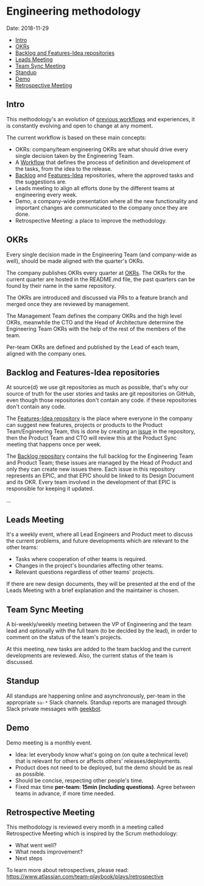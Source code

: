 # Engineering methodology

Date: 2018-11-29

* [Intro](#intro)
* [OKRs](#okrs)
* [Backlog and Features-Idea repositories](#backlog-and-features-idea-repositories)
* [Leads Meeting](#leads-meeting)
* [Team Sync Meeting](#team-sync-meeting)
* [Standup](#standup)
* [Demo](#demo)
* [Retrospective Meeting](#retrospective-Meeting)

## Intro

This methodology's an evolution of [previous workflows](https://github.com/src-d/guide/blob/abe7932e3bc58898e49a5c1c0e3e2cac6d387144/engineering/methodology.md) and experiences, it is constantly evolving and open to change at any moment.

The current workflow is based on these main concepts:

* OKRs: company/team engineering OKRs are what should drive every single decision taken by the Engineering Team.
* A [Workflow](workflow.md) that defines the process of definition and development of the tasks, from the idea to the release.
* [Backlog](https://github.com/src-d/backlog) and [Features-Idea](https://github.com/src-d/feature-idea/) repositories, where the approved tasks and the suggestions are.
* Leads meeting to align all efforts done by the different teams at engineering every week.
* Demo, a company-wide presentation where all the new functionality and important changes are communicated to the company once they are done.
* Retrospective Meeting: a place to improve the methodology.

## OKRs

Every single decision made in the Engineering Team (and company-wide as well),
should be made aligned with the quarter's OKRs.

The company publishes OKRs every quarter at [OKRs](https://github.com/src-d/okrs).
The OKRs for the current quarter are hosted in the README.md file, the past
quarters can be found by their name in the same repository.

The OKRs are introduced and discussed via PRs to a feature branch and
merged once they are reviewed by management.

The Management Team defines the company OKRs and the high level OKRs,  meanwhile
the CTO and the Head of Architecture determine the Engineering Team OKRs
with the help of the rest of the members of the team.

Per-team OKRs are defined and published by the Lead of each team, aligned
with the company ones.

## Backlog and Features-Idea repositories

At source{d} we use git repositories as much as possible, that's why our source
of truth for the user stories and tasks are git repositories on GitHub, even
though those repositories don't contain any code.
if these repositories don't contain any code.

The [Features-Idea repository](https://github.com/src-d/feature-idea) is the
place where everyone in the company can suggest new features, projects or
products to the Product Team/Engineering Team, this is done by creating an [issue](https://github.com/src-d/feature-idea/issues/new/choose) in the repository,
then the Product Team and CTO will review this at the Product Sync meeting that
happens once per week.

The [Backlog repository](https://github.com/src-d/backlog) contains the full
backlog for the Engineering Team and Product Team; these issues are managed by
the Head of Product and only they can create new issues there. Each issue in this repository represents an EPIC, and that EPIC should be linked to its Design
Document and its OKR. Every team involved in the development of that EPIC is
responsible for keeping it updated.

...

## Leads Meeting

It's a weekly event, where all Lead Engineers and Product meet to discuss
the current problems, and future developments which are relevant to the other
teams:

* Tasks where cooperation of other teams is required.
* Changes in the project's boundaries affecting other teams.
* Relevant questions regardless of other teams' projects.

If there are new design documents, they will be presented at the end of the Leads Meeting
with a brief explanation and the maintainer is chosen.

## Team Sync Meeting

A bi-weekly/weekly meeting between the VP of Engineering and the team lead and optionally with the
full team (to be decided by the lead), in order to comment on the status of the team's
projects.

At this meeting, new tasks are added to the team backlog and the current
developments are reviewed. Also, the current status of the team is discussed.


## Standup

All standups are happening online and asynchronously, per-team in the appropriate
`su-*` Slack channels. Standup reports are managed through Slack private messages with [geekbot](https://geekbot.io/).

## Demo

Demo meeting is a monthly event.

* Idea: let everybody know what's going on (on quite a technical level) that is relevant for others or affects others’ releases/deployments.
* Product does not need to be deployed, but the demo should be as real as possible.
* Should be concise, respecting other people's time.
* Fixed max time **per-team: 15min (including questions)**. Agree between teams in advance, if more time needed.

## Retrospective Meeting

This methodology is reviewed every month in a meeting called Retrospective Meeting
which is inspired by the Scrum methodology:

* What went well?
* What needs improvement?
* Next steps

To learn more about retrospectives, please read:
https://www.atlassian.com/team-playbook/plays/retrospective
